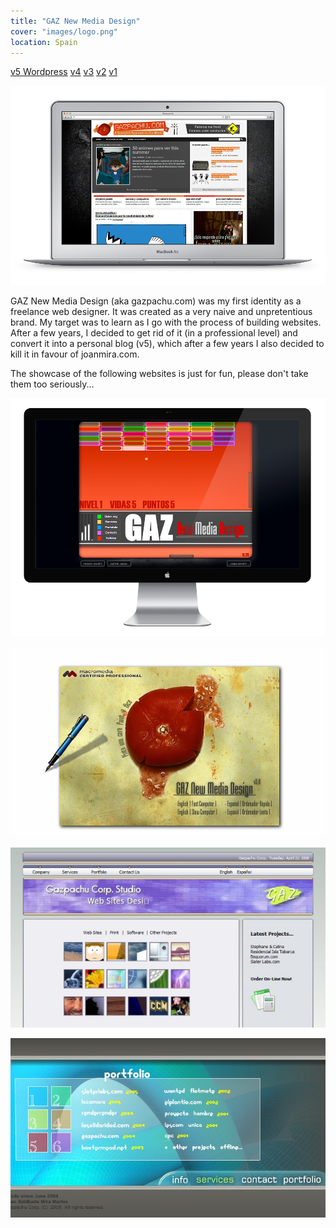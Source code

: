 ```yaml
---
title: "GAZ New Media Design"
cover: "images/logo.png"
location: Spain
---
```


<p class="work-links">
<a class="btn icon icon-external" href="http://gazpachu.herokuapp.com" target="_blank">v5 Wordpress</a>
<a class="btn icon icon-external" href="http://work.joanmira.com/webs/gazpachu/v4/" target="_blank">v4</a>
<a class="btn icon icon-external" href="http://work.joanmira.com/webs/gazpachu/v3/" target="_blank">v3</a>
<a class="btn icon icon-external" href="http://work.joanmira.com/webs/gazpachu/v2/" target="_blank">v2</a>
<a class="btn icon icon-external" href="http://work.joanmira.com/webs/gazpachu/v1/" target="_blank">v1</a>
</p>

![](./images/1.jpg)

GAZ New Media Design (aka gazpachu.com) was my first identity as a freelance web designer. It was created as a very naive and unpretentious brand. My target was to learn as I go with the process of building websites. After a few years, I decided to get rid of it (in a professional level) and convert it into a personal blog (v5), which after a few years I also decided to kill it in favour of joanmira.com.

The showcase of the following websites is just for fun, please don't take them too seriously...

![](./images/2.jpg)

![](./images/3.jpg)

![](./images/4.jpg)

![](./images/5.jpg)
